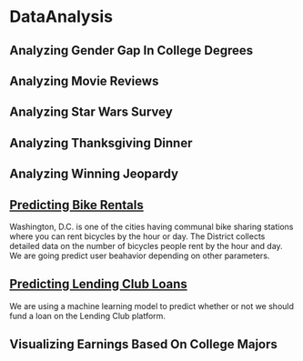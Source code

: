 # DataAnalysis

## Analyzing Gender Gap In College Degrees
## Analyzing Movie Reviews
## Analyzing Star Wars Survey
## Analyzing Thanksgiving Dinner
## Analyzing Winning Jeopardy
## [Predicting Bike Rentals](https://github.com/spajeo/DataAnalysis_MachineLearning/tree/master/Predicting%20Bike%20Rentals)
Washington, D.C. is one of the cities having communal bike sharing stations where you can rent bicycles by the hour or day. The District collects detailed data on the number of bicycles people rent by the hour and day. We are going predict user beahavior depending on other parameters.
## [Predicting Lending Club Loans](https://github.com/spajeo/DataAnalysis_MachineLearning/tree/master/Predicting%20Lending%20Club%20Loans)
We are using a machine learning model to predict whether or not we should fund a loan on the Lending Club platform.
## Visualizing Earnings Based On College Majors

